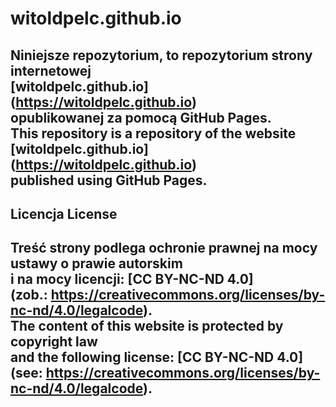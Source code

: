 # witoldpelc.github.io
Niniejsze repozytorium, to repozytorium strony internetowej    
[witoldpelc.github.io] (https://witoldpelc.github.io)    
opublikowanej za pomocą GitHub Pages.    
This repository is a repository of the website    
[witoldpelc.github.io] (https://witoldpelc.github.io)    
published using GitHub Pages.    
---
## Licencja License    
Treść strony podlega ochronie prawnej na mocy ustawy o prawie autorskim             
i na mocy licencji: [CC BY-NC-ND 4.0]    
(zob.: https://creativecommons.org/licenses/by-nc-nd/4.0/legalcode).    
The content of this website is protected by copyright law    
and the following license: [CC BY-NC-ND 4.0]    
(see: https://creativecommons.org/licenses/by-nc-nd/4.0/legalcode).    
---
